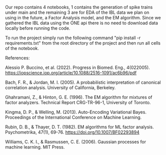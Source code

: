 Our repo contains 4 notebooks, 1 contains the generation of spike trains under main and the remaining 3 are for EDA of the IBL data we plan on using in the future, a Factor Analysis model, and the EM algorithm. Since we gathered the IBL data using the ONE api there is no need to download data locally before running the code.

To run the project simply run the following command "pip install -r requirements.txt" from the root directory of the project and then run all cells of the notebook. 

References:

Alessio P. Buccino, et al. (2022). Progress in Biomed. Eng., 4(022005). https://iopscience.iop.org/article/10.1088/2516-1091/ac6b96/pdf

Bach, F. R., & Jordan, M. I. (2005). A probabilistic interpretation of canonical correlation analysis. University of California, Berkeley.

Ghahramani, Z., & Hinton, G. E. (1996). The EM algorithm for mixtures of factor analyzers. Technical Report CRG-TR-96-1, University of Toronto.

Kingma, D. P., & Welling, M. (2013). Auto-Encoding Variational Bayes. Proceedings of the International Conference on Machine Learning.

Rubin, D. B., & Thayer, D. T. (1982). EM algorithms for ML factor analysis. Psychometrika, 47(1), 69-76. https://doi.org/10.1007/BF02293894

Williams, C. K. I., & Rasmussen, C. E. (2006). Gaussian processes for machine learning. MIT Press.

